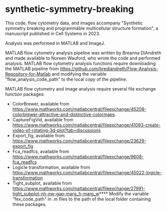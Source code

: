 # synthetic-symmetry-breaking
This code, flow cytometry data, and images accompany "Synthetic symmetry breaking and programmable multicellular structure formation",
a manuscript published in Cell Systems in 2023.

Analysis was performed in MATLAB and ImageJ. 

MATLAB flow cytometry analysis pipeline was written by Breanna DiAndreth and made available to Noreen Wauford, who wrote the code
and performed analysis. MATLAB flow cytometry analysis functions require downloading the MATLAB pipeline from https://github.com/brediandreth/Flow-Analysis-Repository-for-Matlab and modifying the variable "flow_analysis_code_path" to the local copy of the pipeline.

MATLAB flow cytometry and image analysis require several file exchange function packages:
- ColorBrewer, available from https://www.mathworks.com/matlabcentral/fileexchange/45208-colorbrewer-attractive-and-distinctive-colormaps.
- CaptureFigVid, available from https://www.mathworks.com/matlabcentral/fileexchange/41093-create-video-of-rotating-3d-plot?tab=discussions
- Export_fig, available from https://www.mathworks.com/matlabcentral/fileexchange/23629-export_fig
- Fca_readfcs, available from https://www.mathworks.com/matlabcentral/fileexchange/9608-fca_readfcs
- Logicle transformation, available from https://www.mathworks.com/matlabcentral/fileexchange/45022-logicle-transformation
- Tight_subplot, available from https://www.mathworks.com/matlabcentral/fileexchange/27991-tight_subplot-nh-nw-gap-marg_h-marg_w****
Modify the variable "fex_code_path" in .m files to the path of the local folder containing these packages.
